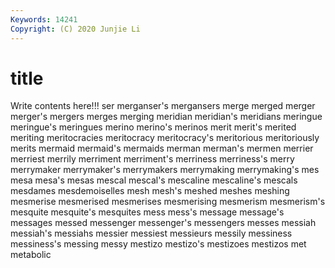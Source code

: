 ```yaml
---
Keywords: 14241
Copyright: (C) 2020 Junjie Li
---
```


# title

Write contents here!!!
ser 
merganser's 
mergansers 
merge 
merged 
merger
merger's 
mergers 
merges 
merging 
meridian 
meridian's 
meridians 
meringue 
meringue's 
meringues
merino 
merino's 
merinos 
merit 
merit's 
merited 
meriting 
meritocracies 
meritocracy 
meritocracy's
meritorious 
meritoriously 
merits 
mermaid 
mermaid's 
mermaids 
merman 
merman's 
mermen 
merrier
merriest 
merrily 
merriment 
merriment's 
merriness 
merriness's 
merry 
merrymaker 
merrymaker's 
merrymakers
merrymaking 
merrymaking's 
mes 
mesa 
mesa's 
mesas 
mescal 
mescal's 
mescaline 
mescaline's
mescals 
mesdames 
mesdemoiselles 
mesh 
mesh's 
meshed 
meshes 
meshing 
mesmerise 
mesmerised
mesmerises 
mesmerising 
mesmerism 
mesmerism's 
mesquite 
mesquite's 
mesquites 
mess 
mess's 
message
message's 
messages 
messed 
messenger 
messenger's 
messengers 
messes 
messiah 
messiah's 
messiahs
messier 
messiest 
messieurs 
messily 
messiness 
messiness's 
messing 
messy 
mestizo 
mestizo's
mestizoes 
mestizos 
met 
metabolic 
